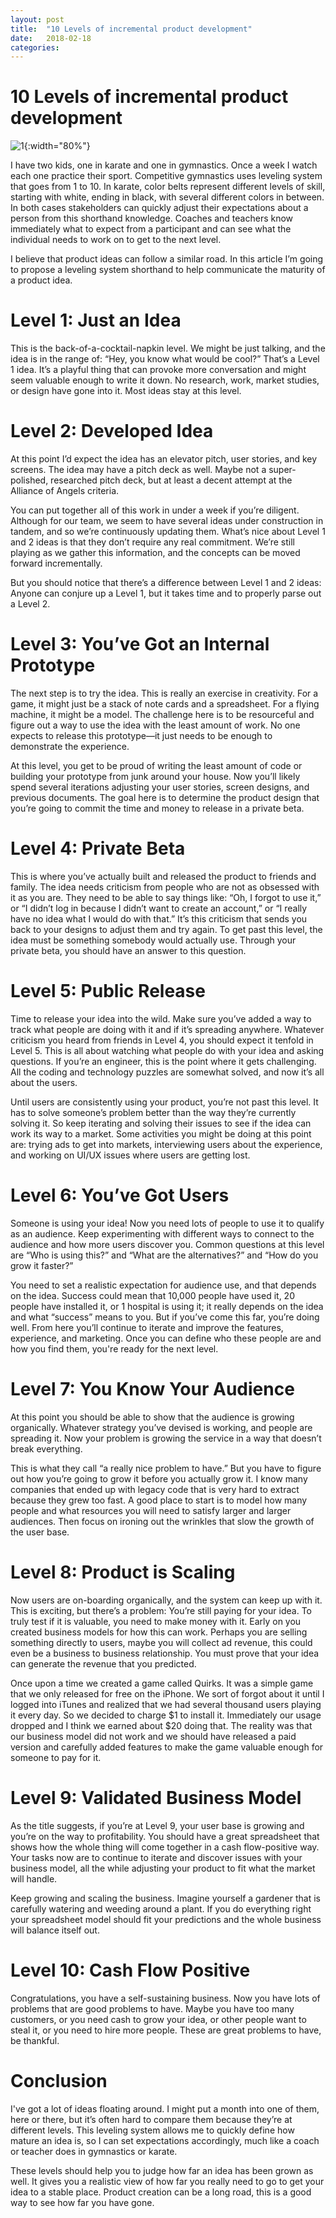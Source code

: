 ```yaml
---
layout: post
title:  "10 Levels of incremental product development"
date:   2018-02-18
categories:
---
```

# 10 Levels of incremental product development

![1](/assets/images/10-levels-image-1.png){:width="80%"}

I have two kids, one in karate and one in gymnastics. Once a week I watch each one practice their sport. Competitive gymnastics uses leveling system that goes from 1 to 10. In karate, color belts represent different levels of skill, starting with white, ending in black, with several different colors in between.
In both cases stakeholders can quickly adjust their expectations about a person from this shorthand knowledge. Coaches and teachers know immediately what to expect from a participant and can see what the individual needs to work on to get to the next level.

I believe that product ideas can follow a similar road. In this article I’m going to propose a leveling system shorthand to help communicate the maturity of a product idea.

# Level 1: Just an Idea
This is the back-of-a-cocktail-napkin level. We might be just talking, and the idea is in the range of: “Hey, you know what would be cool?” That’s a Level 1 idea. It’s a playful thing that can provoke more conversation and might seem valuable enough to write it down. No research, work, market studies, or design have gone into it. Most ideas stay at this level.

# Level 2: Developed Idea
At this point I’d expect the idea has an elevator pitch, user stories, and key screens. The idea may have a pitch deck as well. Maybe not a super-polished, researched pitch deck, but at least a decent attempt at the Alliance of Angels criteria.

You can put together all of this work in under a week if you’re diligent. Although for our team, we seem to have several ideas under construction in tandem, and so we’re continuously updating them. What’s nice about Level 1 and 2 ideas is that they don’t require any real commitment. We’re still playing as we gather this information, and the concepts can be moved forward incrementally.

But you should notice that there’s a difference between Level 1 and 2 ideas: Anyone can conjure up a Level 1, but it takes time and to properly parse out a Level 2.

# Level 3: You’ve Got an Internal Prototype
The next step is to try the idea. This is really an exercise in creativity. For a game, it might just be a stack of note cards and a spreadsheet. For a flying machine, it might be a model. The challenge here is to be resourceful and figure out a way to use the idea with the least amount of work. No one expects to release this prototype—it just needs to be enough to demonstrate the experience.

At this level, you get to be proud of writing the least amount of code or building your prototype  from junk around your house. Now you’ll likely spend several iterations adjusting your user stories, screen designs, and previous documents. The goal here is to determine the product design that you’re going to commit the time and money to release in a private beta.

# Level 4: Private Beta
This is where you’ve actually built and released the product to friends and family. The idea needs criticism from people who are not as obsessed with it as you are. They need to be able to say things like: “Oh, I forgot to use it,” or “I didn’t log in because I didn’t want to create an account,” or “I really have no idea what I would do with that.” It’s this criticism that sends you back to your designs to adjust them and try again. To get past this level, the idea must be something somebody would actually use. Through your private beta, you should have an answer to this question.

# Level 5: Public Release
Time to release your idea into the wild. Make sure you’ve added a way to track what people are doing with it and if it’s spreading anywhere. Whatever criticism you heard from friends in Level 4, you should expect it tenfold in Level 5. This is all about watching what people do with your idea and asking questions. If you’re an engineer, this is the point where it gets challenging. All the coding and technology puzzles are somewhat solved, and now it’s all about the users.

Until users are consistently using your product, you’re not past this level. It has to solve someone’s problem better than the way they’re currently solving it. So keep iterating and solving their issues to see if the idea can work its way to a market. Some activities you might be doing at this point are: trying ads to get into markets, interviewing users about the experience, and working on UI/UX issues where users are getting lost.

# Level 6: You’ve Got Users
Someone is using your idea! Now you need lots of people to use it to qualify as an audience. Keep experimenting with different ways to connect to the audience and how more users  discover you. Common questions at this level are “Who is using this?” and “What are the alternatives?” and “How do you grow it faster?”

You need to set a realistic expectation for audience use, and that depends on the idea. Success could mean that 10,000 people have used it, 20 people have installed it, or 1 hospital is using it; it really depends on the idea and what “success” means to you. But if you’ve come this far, you’re doing well. From here you’ll continue to iterate and improve the features, experience, and marketing. Once you can define who these people are and how you find them, you're ready for the next level.

# Level 7: You Know Your Audience
At this point you should be able to show that the audience is growing organically. Whatever strategy you’ve devised is working, and people are spreading it. Now your problem is growing the service in a way that doesn’t break everything.

This is what they call “a really nice problem to have.” But you have to figure out how you’re going to grow it before you actually grow it. I know many companies that ended up with legacy code that is very hard to extract because they grew too fast. A good place to start is to model how many people and what resources you will need to satisfy larger and larger audiences. Then focus on ironing out the wrinkles that slow the growth of the user base.

# Level 8: Product is Scaling
Now users are on-boarding organically, and the system can keep up with it. This is exciting, but there’s a problem: You’re still paying for your idea. To truly test if it is valuable, you need to make money with it. Early on you created business models for how this can work. Perhaps you are selling something directly to users, maybe you will collect ad revenue, this could even be a business to business relationship. You must prove that your idea can generate the revenue that you predicted.

Once upon a time we created a game called Quirks. It was a simple game that we only released for free on the iPhone. We sort of forgot about it until I logged into iTunes and realized that we had several thousand users playing it every day. So we decided to charge $1 to install it. Immediately our usage dropped and I think we earned about $20 doing that. The reality was that our business model did not work and we should have released a paid version and carefully added features to make the game valuable enough for someone to pay for it.

# Level 9: Validated Business Model
As the title suggests, if you’re at Level 9, your user base is growing and you’re on the way to profitability. You should have a great spreadsheet that shows how the whole thing will come together in a cash flow-positive way. Your tasks now are to continue to iterate and discover issues with your business model, all the while adjusting your product to fit what the market will handle.

Keep growing and scaling the business. Imagine yourself a gardener that is carefully watering and weeding around a plant. If you do everything right your spreadsheet model should fit your predictions and the whole business will balance itself out.

# Level 10: Cash Flow Positive
Congratulations, you have a self-sustaining business. Now you have lots of problems that are good problems to have. Maybe you have too many customers, or you need cash to grow your idea, or other people want to steal it, or you need to hire more people. These are great problems to have, be thankful.

# Conclusion
I've got a lot of ideas floating around. I might put a month into one of them, here or there, but it’s often hard to compare them because they’re at different levels. This leveling system allows me to quickly define how mature an idea is, so I can set expectations accordingly, much like a coach or teacher does in gymnastics or karate.

These levels should help you to judge how far an idea has been grown as well. It gives you a realistic view of how far you really need to go to get your idea to a stable place. Product creation can be a long road, this is a good way to see how far you have gone.
